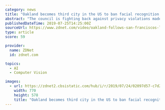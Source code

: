 ```yaml
---
category: news
title: "Oakland becomes third city in the US to ban facial recognition tech"
abstract: "The council is fighting back against privacy violations made possible through facial surveillance."
publishedDateTime: 2019-07-25T14:25:00Z
sourceUrl: https://www.zdnet.com/video/oakland-follows-san-franciscos-lead-in-banning-facial-recognition-tech/
type: article
score: 59

provider:
  name: ZDNet
  id: zdnet.com

topics:
  - AI
  - Computer Vision

images:
  - url: https://zdnet2.cbsistatic.com/hub/i/r/2019/07/24/02097d57-c7d2-4fe5-bb11-b9d606114db2/thumbnail/770x578/d194b4aedd7c73e072d8da6706f7f219/oakland-follows-san-franciscos-lead-in-b-5d35cfe20341a700017018cb-1-jul-24-2019-21-07-47-poster.jpg
    width: 770
    height: 578
    title: "Oakland becomes third city in the US to ban facial recognition tech"
---
```

